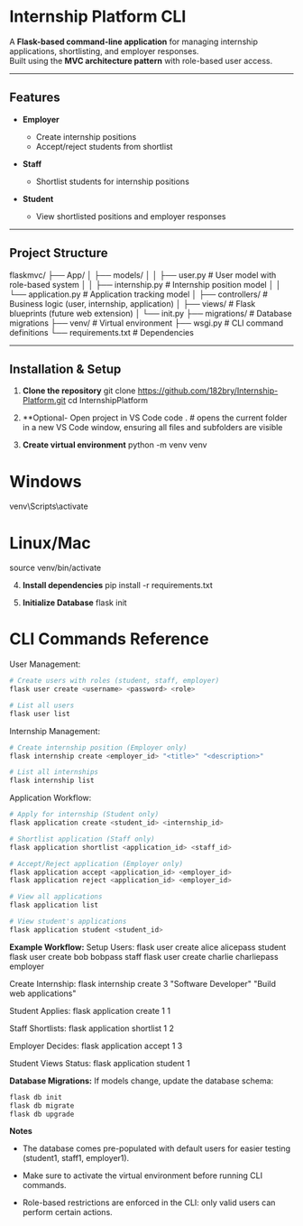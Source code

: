 # Internship Platform CLI

A **Flask-based command-line application** for managing internship applications, shortlisting, and employer responses.  
Built using the **MVC architecture pattern** with role-based user access.

---

## Features

- **Employer**
  - Create internship positions  
  - Accept/reject students from shortlist  

- **Staff**
  - Shortlist students for internship positions  

- **Student**
  - View shortlisted positions and employer responses  

---

## Project Structure
flaskmvc/
├── App/
│ ├── models/
│ │ ├── user.py # User model with role-based system
│ │ ├── internship.py # Internship position model
│ │ └── application.py # Application tracking model
│ ├── controllers/ # Business logic (user, internship, application)
│ ├── views/ # Flask blueprints (future web extension)
│ └── init.py
├── migrations/ # Database migrations
├── venv/ # Virtual environment
├── wsgi.py # CLI command definitions
└── requirements.txt # Dependencies


---

## Installation & Setup

1. **Clone the repository**
git clone https://github.com/182bry/Internship-Platform.git
cd InternshipPlatform

2. **Optional- Open project in VS Code
code . # opens the current folder in a new VS Code window, ensuring all files and subfolders are visible

4. **Create virtual environment**
python -m venv venv
# Windows
venv\Scripts\activate
# Linux/Mac
source venv/bin/activate

4. **Install dependencies**
pip install -r requirements.txt

5. **Initialize Database**
flask init

# CLI Commands Reference
User Management:
```bash
# Create users with roles (student, staff, employer)
flask user create <username> <password> <role>

# List all users
flask user list
``` 
Internship Management:
```bash
# Create internship position (Employer only)
flask internship create <employer_id> "<title>" "<description>"

# List all internships
flask internship list
```
Application Workflow:
```bash
# Apply for internship (Student only)
flask application create <student_id> <internship_id>

# Shortlist application (Staff only)
flask application shortlist <application_id> <staff_id>

# Accept/Reject application (Employer only)
flask application accept <application_id> <employer_id>
flask application reject <application_id> <employer_id>

# View all applications
flask application list

# View student's applications
flask application student <student_id>
```

**Example Workflow:**
Setup Users:
flask user create alice alicepass student
flask user create bob bobpass staff
flask user create charlie charliepass employer

Create Internship:
flask internship create 3 "Software Developer" "Build web applications"

Student Applies:
flask application create 1 1

Staff Shortlists:
flask application shortlist 1 2

Employer Decides:
flask application accept 1 3

Student Views Status:
flask application student 1

**Database Migrations:**
If models change, update the database schema:
```bash
flask db init
flask db migrate
flask db upgrade
```

**Notes**
- The database comes pre-populated with default users for easier testing (student1, staff1, employer1).

- Make sure to activate the virtual environment before running CLI commands.

- Role-based restrictions are enforced in the CLI: only valid users can perform certain actions.

